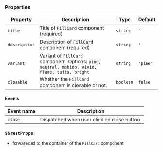 ### Properties

| Property      | Description                                                                                    | Type      | Default  |
| ------------- | ---------------------------------------------------------------------------------------------- | --------- | -------- |
| `title`       | Title of `FillCard` component (required)                                                       | `string`  | `''`     |
| `description` | Description of `FillCard` component (required)                                                 | `string`  | `''`     |
| `variant`     | Variant of `FillCard` component. Options: `pine, neutral, makido, vivid, flame, tufts, bright` | `string`  | `'pine'` |
| `closable`    | Whether the `FillCard` component is closable or not.                                           | `boolean` | `false`  |

#### Events

| Event name | Description                                 |
| ---------- | ------------------------------------------- |
| `close`    | Dispatched when user click on close button. |

### `$$restProps`

- forwareded to the container of the `FillCard` component

